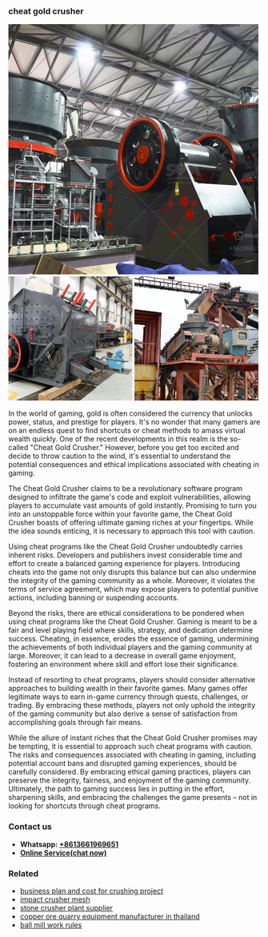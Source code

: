 <h3>cheat gold crusher</h3><img src='1708589269.jpg' alt=''><p>In the world of gaming, gold is often considered the currency that unlocks power, status, and prestige for players. It's no wonder that many gamers are on an endless quest to find shortcuts or cheat methods to amass virtual wealth quickly. One of the recent developments in this realm is the so-called "Cheat Gold Crusher." However, before you get too excited and decide to throw caution to the wind, it's essential to understand the potential consequences and ethical implications associated with cheating in gaming.</p><p>The Cheat Gold Crusher claims to be a revolutionary software program designed to infiltrate the game's code and exploit vulnerabilities, allowing players to accumulate vast amounts of gold instantly. Promising to turn you into an unstoppable force within your favorite game, the Cheat Gold Crusher boasts of offering ultimate gaming riches at your fingertips. While the idea sounds enticing, it is necessary to approach this tool with caution.</p><p>Using cheat programs like the Cheat Gold Crusher undoubtedly carries inherent risks. Developers and publishers invest considerable time and effort to create a balanced gaming experience for players. Introducing cheats into the game not only disrupts this balance but can also undermine the integrity of the gaming community as a whole. Moreover, it violates the terms of service agreement, which may expose players to potential punitive actions, including banning or suspending accounts.</p><p>Beyond the risks, there are ethical considerations to be pondered when using cheat programs like the Cheat Gold Crusher. Gaming is meant to be a fair and level playing field where skills, strategy, and dedication determine success. Cheating, in essence, erodes the essence of gaming, undermining the achievements of both individual players and the gaming community at large. Moreover, it can lead to a decrease in overall game enjoyment, fostering an environment where skill and effort lose their significance.</p><p>Instead of resorting to cheat programs, players should consider alternative approaches to building wealth in their favorite games. Many games offer legitimate ways to earn in-game currency through quests, challenges, or trading. By embracing these methods, players not only uphold the integrity of the gaming community but also derive a sense of satisfaction from accomplishing goals through fair means.</p><p>While the allure of instant riches that the Cheat Gold Crusher promises may be tempting, it is essential to approach such cheat programs with caution. The risks and consequences associated with cheating in gaming, including potential account bans and disrupted gaming experiences, should be carefully considered. By embracing ethical gaming practices, players can preserve the integrity, fairness, and enjoyment of the gaming community. Ultimately, the path to gaming success lies in putting in the effort, sharpening skills, and embracing the challenges the game presents – not in looking for shortcuts through cheat programs.</p><h3>Contact us</h3><ul><li><strong>Whatsapp:&nbsp;<a href="https://wa.me/8613661969651">+8613661969651</a></strong></li><li><a href="https://swt.shibang-china.com/?git&amp;zhl&amp;cheat gold crusher"><strong>Online Service(chat now)</strong></a></li></ul><h3>Related</h3><ul><li><a href='business plan and cost for crushing project.md'>business plan and cost for crushing project</a></li><li><a href='impact crusher mesh.md'>impact crusher mesh</a></li><li><a href='stone crusher plant supplier.md'>stone crusher plant supplier</a></li><li><a href='copper ore quarry equipment manufacturer in thailand.md'>copper ore quarry equipment manufacturer in thailand</a></li><li><a href='ball mill work rules.md'>ball mill work rules</a></li></ul>